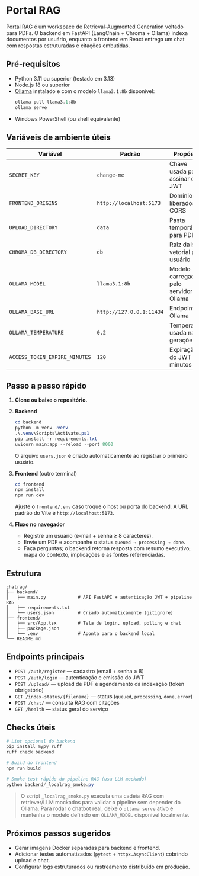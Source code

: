 # Portal RAG

Portal RAG é um workspace de Retrieval-Augmented Generation voltado para PDFs. O backend em FastAPI (LangChain + Chroma + Ollama) indexa documentos por usuário, enquanto o frontend em React entrega um chat com respostas estruturadas e citações embutidas.

## Pré-requisitos

- Python 3.11 ou superior (testado em 3.13)
- Node.js 18 ou superior
- [Ollama](https://ollama.com/) instalado e com o modelo `llama3.1:8b` disponível:
  ```powershell
  ollama pull llama3.1:8b
  ollama serve
  ```
- Windows PowerShell (ou shell equivalente)

## Variáveis de ambiente úteis

| Variável                     | Padrão                     | Propósito                                           |
|-----------------------------|----------------------------|-----------------------------------------------------|
| `SECRET_KEY`                | `change-me`                | Chave usada para assinar o JWT                     |
| `FRONTEND_ORIGINS`          | `http://localhost:5173`    | Domínios liberados no CORS                         |
| `UPLOAD_DIRECTORY`          | `data`                     | Pasta temporária para PDFs                         |
| `CHROMA_DB_DIRECTORY`       | `db`                       | Raiz da base vetorial por usuário                  |
| `OLLAMA_MODEL`              | `llama3.1:8b`              | Modelo carregado pelo servidor Ollama              |
| `OLLAMA_BASE_URL`           | `http://127.0.0.1:11434`   | Endpoint do Ollama                                 |
| `OLLAMA_TEMPERATURE`        | `0.2`                      | Temperatura usada nas gerações                     |
| `ACCESS_TOKEN_EXPIRE_MINUTES` | `120`                   | Expiração do JWT em minutos                        |

## Passo a passo rápido

1. **Clone ou baixe o repositório.**
2. **Backend**
   ```powershell
   cd backend
   python -m venv .venv
   .\.venv\Scripts\Activate.ps1
   pip install -r requirements.txt
   uvicorn main:app --reload --port 8000
   ```
   O arquivo `users.json` é criado automaticamente ao registrar o primeiro usuário.

3. **Frontend** (outro terminal)
   ```powershell
   cd frontend
   npm install
   npm run dev
   ```
   Ajuste o `frontend/.env` caso troque o host ou porta do backend. A URL padrão do Vite é `http://localhost:5173`.

4. **Fluxo no navegador**
   - Registre um usuário (e-mail + senha ≥ 8 caracteres).
   - Envie um PDF e acompanhe o status `queued → processing → done`.
   - Faça perguntas; o backend retorna resposta com resumo executivo, mapa do contexto, implicações e as fontes referenciadas.

## Estrutura

```
chatrag/
├── backend/
│   ├── main.py            # API FastAPI + autenticação JWT + pipeline RAG
│   ├── requirements.txt
│   └── users.json         # Criado automaticamente (gitignore)
├── frontend/
│   ├── src/App.tsx        # Tela de login, upload, polling e chat
│   ├── package.json
│   └── .env               # Aponta para o backend local
└── README.md
```

## Endpoints principais

- `POST /auth/register` — cadastro (email + senha ≥ 8)
- `POST /auth/login` — autenticação e emissão do JWT
- `POST /upload/` — upload de PDF e agendamento da indexação (token obrigatório)
- `GET /index-status/{filename}` — status (`queued`, `processing`, `done`, `error`)
- `POST /chat/` — consulta RAG com citações
- `GET /health` — status geral do serviço

## Checks úteis

```powershell
# Lint opcional do backend
pip install mypy ruff
ruff check backend

# Build do frontend
npm run build

# Smoke test rápido do pipeline RAG (usa LLM mockado)
python backend/_localrag_smoke.py
```

> O script `_localrag_smoke.py` executa uma cadeia RAG com retriever/LLM mockados para validar o pipeline sem depender do Ollama. Para rodar o chatbot real, deixe o `ollama serve` ativo e mantenha o modelo definido em `OLLAMA_MODEL` disponível localmente.

## Próximos passos sugeridos

- Gerar imagens Docker separadas para backend e frontend.
- Adicionar testes automatizados (`pytest` + `httpx.AsyncClient`) cobrindo upload e chat.
- Configurar logs estruturados ou rastreamento distribuído em produção.
